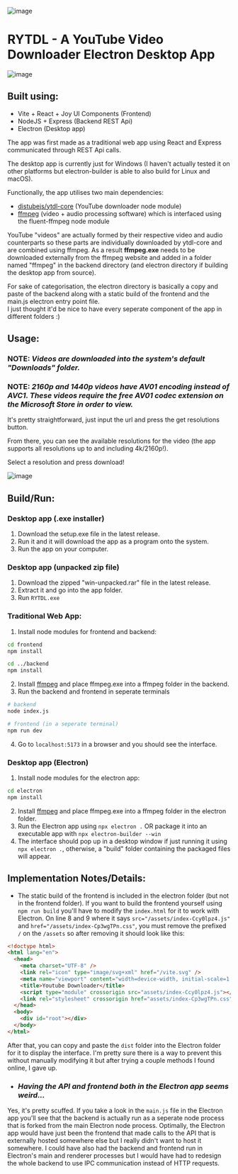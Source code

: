 ![image](https://github.com/user-attachments/assets/72bfc165-af7a-4ee8-958d-3937000ca3d6)


# RYTDL - A YouTube Video Downloader Electron Desktop App

![image](https://github.com/user-attachments/assets/27f7549d-3c22-4397-bd54-bbe4c4a7f3ff)

## Built using:
- Vite + React + Joy UI Components (Frontend)
- NodeJS + Express (Backend REST Api)
- Electron (Desktop app)

The app was first made as a traditional web app using React and Express communicated through REST Api calls.  

The desktop app is currently just for Windows (I haven't actually tested it on other platforms but electron-builder is able to also build for Linux and macOS).  

Functionally, the app utilises two main dependencies:
- [distubejs/ytdl-core](https://github.com/distubejs/ytdl-core) (YouTube downloader node module)
- [ffmpeg](https://www.ffmpeg.org/) (video + audio processing software) which is interfaced using the fluent-ffmpeg node module

YouTube "videos" are actually formed by their respective video and audio counterparts so these parts are individually downloaded by ytdl-core and are combined using ffmpeg.
As a result **ffmpeg.exe** needs to be downloaded externally from the ffmpeg website and added in a folder named "ffmpeg" in the backend directory (and electron directory if building the desktop app from source).

For sake of categorisation, the electron directory is basically a copy and paste of the backend along with a static build of the frontend and the main.js electron entry point file.   
I just thought it'd be nice to have every seperate component of the app in different folders :)

## Usage:
### NOTE: **_Videos are downloaded into the system's default "Downloads" folder._**  
### NOTE: **_2160p and 1440p videos have AV01 encoding instead of AVC1. These videos require the free AV01 codec extension on the Microsoft Store in order to view._**

It's pretty straightforward, just input the url and press the get resolutions button.

From there, you can see the available resolutions for the video (the app supports all resolutions up to and including 4k/2160p!).

Select a resolution and press download!


![image](https://github.com/user-attachments/assets/1b3eced1-23ab-4ed1-9fbf-0d290d6ed9f8)


## Build/Run:

### Desktop app (.exe installer)
1. Download the setup.exe file in the latest release.
2. Run it and it will download the app as a program onto the system.
3. Run the app on your computer.

### Desktop app (unpacked zip file)
1. Download the zipped "win-unpacked.rar" file in the latest release.
2. Extract it and go into the app folder.
3. Run `RYTDL.exe`  

### Traditional Web App:
1. Install node modules for frontend and backend:
```bash
cd frontend
npm install

cd ../backend
npm install
```
2. Install [ffmpeg](https://www.ffmpeg.org/) and place ffmpeg.exe into a ffmpeg folder in the backend.
3. Run the backend and frontend in seperate terminals
```bash
# backend
node index.js

# frontend (in a seperate terminal)
npm run dev
```
4. Go to `localhost:5173` in a browser and you should see the interface.

### Desktop app (Electron)
1. Install node modules for the electron app:
```bash
cd electron
npm install
```
2. Install [ffmpeg](https://www.ffmpeg.org/) and place ffmpeg.exe into a ffmpeg folder in the electron folder.
3. Run the Electron app using `npx electron .` OR package it into an executable app with `npx electron-builder --win`
4. The interface should pop up in a desktop window if just running it using `npx electron .`, otherwise, a "build" folder containing the packaged files will appear.

## Implementation Notes/Details:
- The static build of the frontend is included in the electron folder (but not in the frontend folder). If you want to build the frontend yourself using `npm run build` you'll have to modify the `index.html` for it to work with Electron.
On line 8 and 9 where it says `src="/assets/index-Ccy0lpz4.js"` and `href="/assets/index-Cp3wgTPn.css"`, you must remove the prefixed `/` on the `/assets` so after removing it should look like this:
```html
<!doctype html>
<html lang="en">
  <head>
    <meta charset="UTF-8" />
    <link rel="icon" type="image/svg+xml" href="/vite.svg" />
    <meta name="viewport" content="width=device-width, initial-scale=1.0" />
    <title>Youtube Downloader</title>
    <script type="module" crossorigin src="assets/index-Ccy0lpz4.js"></script>
    <link rel="stylesheet" crossorigin href="assets/index-Cp3wgTPn.css">
  </head>
  <body>
    <div id="root"></div>
  </body>
</html>
```
After that, you can copy and paste the `dist` folder into the Electron folder for it to display the interface. I'm pretty sure there is a way to prevent this without manually modifying it but after trying a couple methods I found online, I gave up.

- ### _Having the API and frontend both in the Electron app seems weird..._  
Yes, it's pretty scuffed. If you take a look in the `main.js` file in the Electron app you'll see that the backend is actually run as a seperate node process that is forked from the main Electron node process.
Optimally, the Electron app would have just been the frontend that made calls to the API that is externally hosted somewhere else but I really didn't want to host it somewhere.
I could have also had the backend and frontend run in Electron's main and renderer processes but I would have had to redesign the whole backend to use IPC communication instead of HTTP requests.




